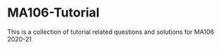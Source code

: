 # MA106-Tutorial
This is a collection of tutorial related questions and solutions for MA106 2020-21 
